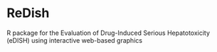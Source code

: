 # ReDish
R package for the Evaluation of Drug-Induced Serious Hepatotoxicity (eDISH) using interactive web-based graphics
